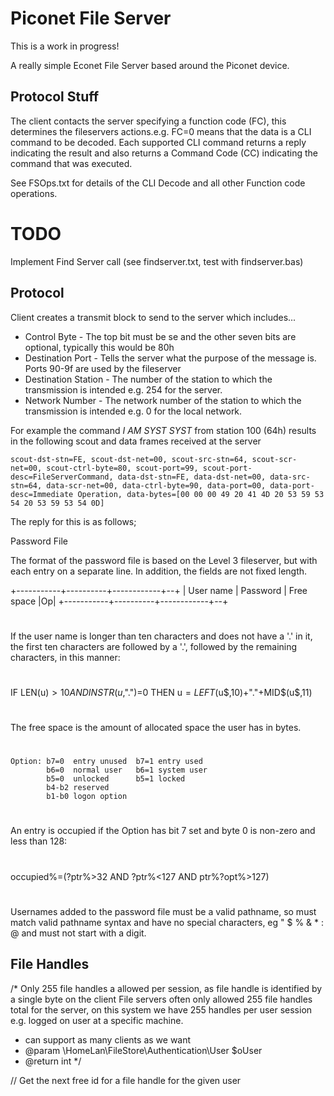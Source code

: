 # Piconet File Server

This is a work in progress!

A really simple Econet File Server based around the Piconet device.


## Protocol Stuff

The client contacts the server specifying a function code (FC), this determines the fileservers actions.e.g. 
FC=0 means that the data is a CLI command to be decoded. Each supported CLI command returns a reply indicating
the result and also returns a Command Code (CC) indicating the command that was executed.

See FSOps.txt for details of the CLI Decode and all other Function code operations.


# TODO

Implement Find Server call (see findserver.txt, test with findserver.bas)


## Protocol


Client creates a transmit block to send to the server which includes...

* Control Byte - The top bit must be se and the other seven bits are optional, typically this would be 80h
* Destination Port - Tells the server what the purpose of the message is. Ports 90-9f are used by the fileserver
* Destination Station - The number of the station to which the transmission is intended e.g. 254 for the server.
* Network Number - The network number of the station to which the transmission is intended e.g. 0 for the local network.

For example the command _I AM SYST SYST_  from station 100 (64h) results in the following scout and data frames received at the server

    scout-dst-stn=FE, scout-dst-net=00, scout-src-stn=64, scout-scr-net=00, scout-ctrl-byte=80, scout-port=99, scout-port-desc=FileServerCommand, data-dst-stn=FE, data-dst-net=00, data-src-stn=64, data-scr-net=00, data-ctrl-byte=90, data-port=00, data-port-desc=Immediate Operation, data-bytes=[00 00 00 49 20 41 4D 20 53 59 53 54 20 53 59 53 54 0D]

The reply for this is as follows;


 Password File

The format of the password file is based on the Level 3 fileserver,
but with each entry on a separate line. In addition, the fields are
not fixed length.

+-----------+----------+------------+--+
| User name | Password | Free space |Op|
+-----------+----------+------------+--+
#
If the user name is longer than ten characters and does not have a '.' in
it, the first ten characters are followed by a '.', followed by the
remaining characters, in this manner:
#
   IF LEN(u$)>10 AND INSTR(u$,".")=0 THEN u$=LEFT$(u$,10)+"."+MID$(u$,11)
#
The free space is the amount of allocated space the user has in bytes.
#
    Option: b7=0  entry unused  b7=1 entry used
            b6=0  normal user   b6=1 system user
            b5=0  unlocked      b5=1 locked
            b4-b2 reserved
            b1-b0 logon option
#
An entry is occupied if the Option has bit 7 set and byte 0 is non-zero and
less than 128:
#
   occupied%=(?ptr%>32 AND ?ptr%<127 AND ptr%?opt%>127)
#
Usernames added to the password file must be a valid pathname, so must match
valid pathname syntax and have no special characters, eg " $ % & * : @ and
must not start with a digit.

## File Handles

/*
Only 255 file handles a allowed per session, as file handle is identified by a single byte on the client
File servers often only allowed 255 file handles total for the server, on this system we have 255 handles
per user session e.g. logged on user at a specific machine.

* can support as many clients as we want
* @param \HomeLan\FileStore\Authentication\User $oUser
* @return int
  */

// Get the next free id for a file handle for the given user
